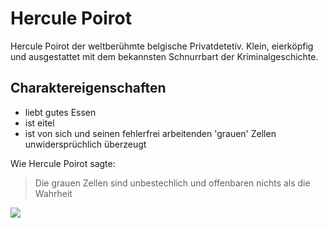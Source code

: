# Hercule Poirot

Hercule Poirot der weltberühmte belgische Privatdetetiv. Klein, eierköpfig und ausgestattet mit dem bekannsten Schnurrbart der Kriminalgeschichte.

## Charaktereigenschaften

* liebt gutes Essen
* ist eitel
* ist von sich und seinen fehlerfrei arbeitenden 'grauen' Zellen unwidersprüchlich überzeugt

Wie Hercule Poirot sagte:

> Die grauen Zellen sind unbestechlich und offenbaren nichts als die Wahrheit


<img src="https://upload.wikimedia.org/wikipedia/en/5/56/DavidSuchet_-_Poirot.png"/>

